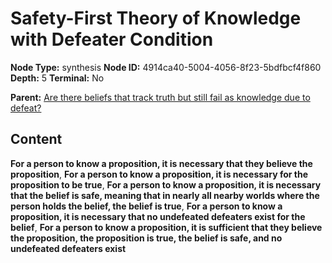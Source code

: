 # Safety-First Theory of Knowledge with Defeater Condition

**Node Type:** synthesis
**Node ID:** 4914ca40-5004-4056-8f23-5bdfbcf4f860
**Depth:** 5
**Terminal:** No

**Parent:** [Are there beliefs that track truth but still fail as knowledge due to defeat?](are-there-beliefs-that-track-truth-but-still-fail-as-knowledge-due-to-defeat-antithesis-e2c9f67f-18d9-4a00-a82d-405f5fb4a31a.md)

## Content

**For a person to know a proposition, it is necessary that they believe the proposition**, **For a person to know a proposition, it is necessary for the proposition to be true**, **For a person to know a proposition, it is necessary that the belief is safe, meaning that in nearly all nearby worlds where the person holds the belief, the belief is true**, **For a person to know a proposition, it is necessary that no undefeated defeaters exist for the belief**, **For a person to know a proposition, it is sufficient that they believe the proposition, the proposition is true, the belief is safe, and no undefeated defeaters exist**
